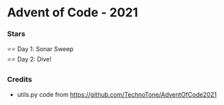 Advent of Code - 2021
=====================

### Stars 
⭐⭐  Day 1: Sonar Sweep  
⭐⭐  Day 2: Dive!          


### Credits

- utils.py code from https://github.com/TechnoTone/AdventOfCode2021